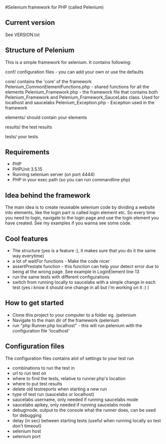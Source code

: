 #Selenium framework for PHP (called Pelenium)

## Current version

See VERSION.txt

## Structure of Pelenium

This is a simple framework for selenium. It contains following:

conf/
    configuration files - you can add your own or use the defaults

core/
    contains the 'core' of the framework
    Pelenium_CommonElementFunctions.php - shared functions for all the elements
    Pelenium_Framework.php - the framework file that contains both Pelenium_Framework and Pelenium_Framework_SauceLabs class. Used for localhost and saucelabs
    Pelenium_Exception.php - Exception used in the framework

elements/
    should contain your elements

results/
    the test results

tests/
    your tests

## Requirements

* PHP
* PHPUnit 3.5.15
* Running selenium server (on port 4444)
* PHP in your exec path (so you can run commandline php)

## Idea behind the framework

The main idea is to create reuseable selenium code by dividing a website into elements, like the login part is called login element etc. So every time you need to login, navigate to the login page
and use the login element you have created. See my examples if you wanna see some code.

## Cool features

* The structure (yes is a feature :), it makes sure that you do it the same way everytime)
* a lot of waitFor functions - Make the code nicer
* assertPrestate function - this function can help your detect error due to being at the wrong page. See example in LoginElement line 13
* run the same tests with different configurations
* switch from running locally to saucelabs with a simple change in each test (yes i know it should one change in all but i'm working on it :) )

## How to get started

* Clone this project to your computer to a folder eg. /pelenium
* Navigate to the main dir of the framework /pelenium
* run "php Runner.php localhost" - this will run pelenium with the configuration file 'localhost'

## Configuration files

The configuration files contains alot of settings to your test run

* combinations to run the test in
* url to run test on
* where to find the tests, relative to runner.php's location
* where to put test results
* delete old testreports when starting a new run
* type of test run (saucelabs or localhost)
* saucelabs username, only needed if running saucelabs mode
* saucelabs apikey, only needed if running saucelabs mode
* debugmode. output to the console what the runner does, can be used for debugging
* delay (in sec) between starting tests (useful when running locally so test don't timeout)
* selenium host
* selenium port
